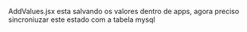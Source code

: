 
AddValues.jsx esta 
salvando os valores dentro de apps, agora preciso sincroniuzar este estado com a tabela mysql